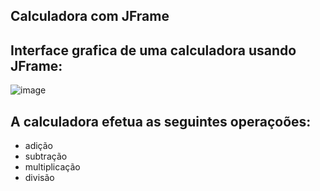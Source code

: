 ## Calculadora com JFrame

## Interface grafica de uma calculadora usando JFrame:
![image](https://user-images.githubusercontent.com/102997863/198647929-18b87ae9-1d37-4116-9514-9cfcd7c27fcc.png)

## A calculadora efetua as seguintes operaçoões:

- adição
- subtração
- multiplicação
- divisão
